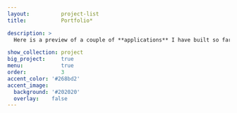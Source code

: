 ```yaml
---
layout:          project-list
title:           Portfolio*

description: >
  Here is a preview of a couple of **applications** I have built so far.

show_collection: project
big_project:     true
menu:            true
order:           3
accent_color: '#268bd2'
accent_image:
  background: '#202020'
  overlay:    false
---
```


